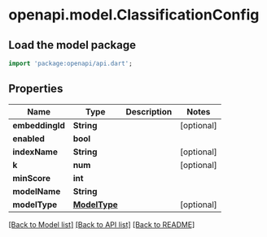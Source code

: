 # openapi.model.ClassificationConfig

## Load the model package
```dart
import 'package:openapi/api.dart';
```

## Properties
Name | Type | Description | Notes
------------ | ------------- | ------------- | -------------
**embeddingId** | **String** |  | [optional] 
**enabled** | **bool** |  | 
**indexName** | **String** |  | [optional] 
**k** | **num** |  | [optional] 
**minScore** | **int** |  | 
**modelName** | **String** |  | 
**modelType** | [**ModelType**](ModelType.md) |  | [optional] 

[[Back to Model list]](../README.md#documentation-for-models) [[Back to API list]](../README.md#documentation-for-api-endpoints) [[Back to README]](../README.md)


